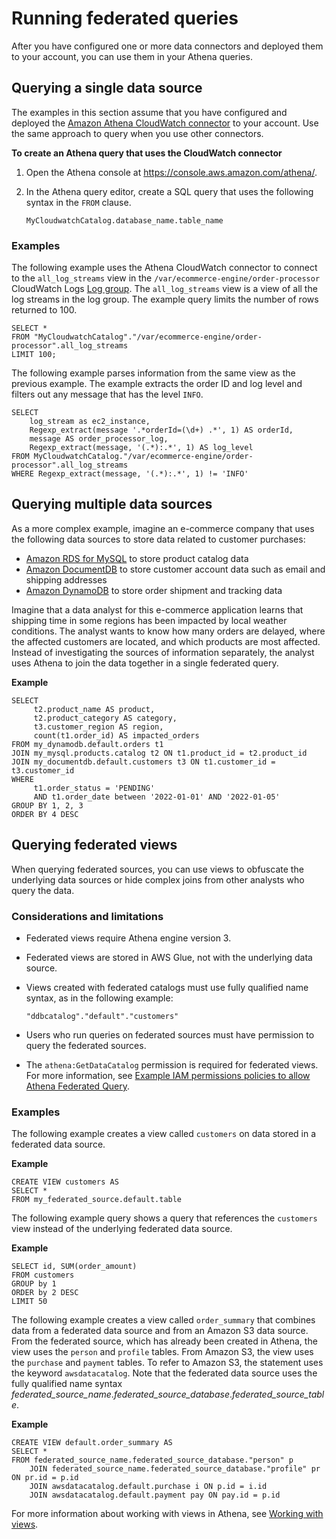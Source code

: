 # Running federated queries<a name="running-federated-queries"></a>

After you have configured one or more data connectors and deployed them to your account, you can use them in your Athena queries\. 

## Querying a single data source<a name="running-federated-queries-single-data-source"></a>

The examples in this section assume that you have configured and deployed the [Amazon Athena CloudWatch connector](connectors-cloudwatch.md) to your account\. Use the same approach to query when you use other connectors\.

**To create an Athena query that uses the CloudWatch connector**

1. Open the Athena console at [https://console\.aws\.amazon\.com/athena/](https://console.aws.amazon.com/athena/home)\.

1. In the Athena query editor, create a SQL query that uses the following syntax in the `FROM` clause\.

   ```
   MyCloudwatchCatalog.database_name.table_name       
   ```

### Examples<a name="running-federated-queries-single-data-source-examples"></a>

The following example uses the Athena CloudWatch connector to connect to the `all_log_streams` view in the `/var/ecommerce-engine/order-processor` CloudWatch Logs [Log group](https://docs.aws.amazon.com/AmazonCloudWatch/latest/logs/Working-with-log-groups-and-streams.html)\. The `all_log_streams` view is a view of all the log streams in the log group\. The example query limits the number of rows returned to 100\.

```
SELECT * 
FROM "MyCloudwatchCatalog"."/var/ecommerce-engine/order-processor".all_log_streams 
LIMIT 100;
```

The following example parses information from the same view as the previous example\. The example extracts the order ID and log level and filters out any message that has the level `INFO`\.

```
SELECT 
    log_stream as ec2_instance, 
    Regexp_extract(message '.*orderId=(\d+) .*', 1) AS orderId, 
    message AS order_processor_log, 
    Regexp_extract(message, '(.*):.*', 1) AS log_level 
FROM MyCloudwatchCatalog."/var/ecommerce-engine/order-processor".all_log_streams 
WHERE Regexp_extract(message, '(.*):.*', 1) != 'INFO'
```

## Querying multiple data sources<a name="running-federated-queries-multiple-sources"></a>

As a more complex example, imagine an e\-commerce company that uses the following data sources to store data related to customer purchases:
+ [Amazon RDS for MySQL](http://aws.amazon.com/rds/mysql/) to store product catalog data
+ [Amazon DocumentDB](http://aws.amazon.com/documentdb/) to store customer account data such as email and shipping addresses
+ [Amazon DynamoDB](http://aws.amazon.com/dynamodb/) to store order shipment and tracking data

Imagine that a data analyst for this e\-commerce application learns that shipping time in some regions has been impacted by local weather conditions\. The analyst wants to know how many orders are delayed, where the affected customers are located, and which products are most affected\. Instead of investigating the sources of information separately, the analyst uses Athena to join the data together in a single federated query\.

**Example**  

```
SELECT 
     t2.product_name AS product, 
     t2.product_category AS category, 
     t3.customer_region AS region, 
     count(t1.order_id) AS impacted_orders 
FROM my_dynamodb.default.orders t1 
JOIN my_mysql.products.catalog t2 ON t1.product_id = t2.product_id 
JOIN my_documentdb.default.customers t3 ON t1.customer_id = t3.customer_id 
WHERE 
     t1.order_status = 'PENDING'
     AND t1.order_date between '2022-01-01' AND '2022-01-05' 
GROUP BY 1, 2, 3 
ORDER BY 4 DESC
```

## Querying federated views<a name="running-federated-queries-federated-views"></a>

When querying federated sources, you can use views to obfuscate the underlying data sources or hide complex joins from other analysts who query the data\.

### Considerations and limitations<a name="running-federated-queries-federated-views-considerations"></a>
+ Federated views require Athena engine version 3\. 
+ Federated views are stored in AWS Glue, not with the underlying data source\.
+ Views created with federated catalogs must use fully qualified name syntax, as in the following example:

  ```
  "ddbcatalog"."default"."customers"
  ```
+ Users who run queries on federated sources must have permission to query the federated sources\.
+ The `athena:GetDataCatalog` permission is required for federated views\. For more information, see [Example IAM permissions policies to allow Athena Federated Query](federated-query-iam-access.md)\.

### Examples<a name="running-federated-queries-federated-views-examples"></a>

The following example creates a view called `customers` on data stored in a federated data source\.

**Example**  

```
CREATE VIEW customers AS
SELECT *
FROM my_federated_source.default.table
```

The following example query shows a query that references the `customers` view instead of the underlying federated data source\.

**Example**  

```
SELECT id, SUM(order_amount)
FROM customers
GROUP by 1
ORDER by 2 DESC
LIMIT 50
```

The following example creates a view called `order_summary` that combines data from a federated data source and from an Amazon S3 data source\. From the federated source, which has already been created in Athena, the view uses the `person` and `profile` tables\. From Amazon S3, the view uses the `purchase` and `payment` tables\. To refer to Amazon S3, the statement uses the keyword `awsdatacatalog`\. Note that the federated data source uses the fully qualified name syntax *federated\_source\_name*\.*federated\_source\_database*\.*federated\_source\_table*\.

**Example**  

```
CREATE VIEW default.order_summary AS
SELECT *
FROM federated_source_name.federated_source_database."person" p
    JOIN federated_source_name.federated_source_database."profile" pr ON pr.id = p.id
    JOIN awsdatacatalog.default.purchase i ON p.id = i.id
    JOIN awsdatacatalog.default.payment pay ON pay.id = p.id
```

For more information about working with views in Athena, see [Working with views](views.md)\.